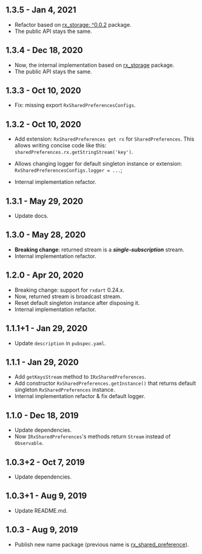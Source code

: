 ## 1.3.5 - Jan 4, 2021

*   Refactor based on [rx_storage: ^0.0.2](https://pub.dev/packages/rx_storage/versions/0.0.2) package.
*   The public API stays the same.

## 1.3.4 - Dec 18, 2020

*   Now, the internal implementation based on [rx_storage](https://pub.dev/packages/rx_storage/versions/0.0.1) package.
*   The public API stays the same.

## 1.3.3 - Oct 10, 2020

*   Fix: missing export `RxSharedPreferencesConfigs`.

## 1.3.2 - Oct 10, 2020

*   Add extension: `RxSharedPreferences get rx` for `SharedPreferences`.
    This allows writing concise code like this: `sharedPreferences.rx.getStringStream('key')`.

*   Allows changing logger for default singleton instance or extension: `RxSharedPreferencesConfigs.logger = ...`;

*   Internal implementation refactor.

## 1.3.1 - May 29, 2020

*   Update docs.

## 1.3.0 - May 28, 2020

*   **Breaking change**: returned stream is a ***single-subscription*** stream.
*   Internal implementation refactor.

## 1.2.0 - Apr 20, 2020

*   Breaking change: support for `rxdart` 0.24.x.
*   Now, returned stream is broadcast stream.
*   Reset default singleton instance after disposing it.
*   Internal implementation refactor.

## 1.1.1+1 - Jan 29, 2020

*   Update `description` in `pubspec.yaml`.

## 1.1.1 - Jan 29, 2020

*   Add `getKeysStream` method to `IRxSharedPreferences`.
*   Add constructor `RxSharedPreferences.getInstance()` that returns default singleton `RxSharedPreferences` instance.
*   Internal implementation refactor & fix default logger.

## 1.1.0 - Dec 18, 2019

*   Update dependencies.
*   Now `IRxSharedPreferences`'s methods return `Stream` instead of `Observable`.

## 1.0.3+2 - Oct 7, 2019

*   Update dependencies.

## 1.0.3+1 - Aug 9, 2019

*   Update README.md.

## 1.0.3 - Aug 9, 2019

*   Publish new name package (previous name is [rx_shared_preference](https://pub.dev/packages/rx_shared_preference)).
